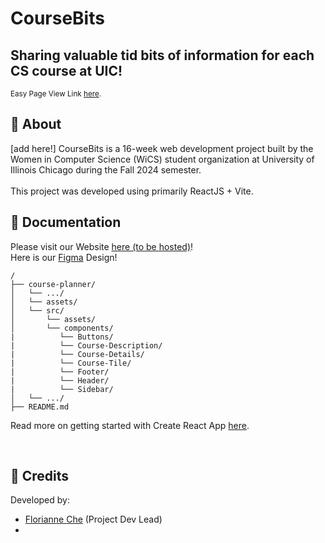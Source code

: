 # CourseBits
## Sharing valuable tid bits of information for each CS course at UIC!
<sup> Easy Page View Link <a href="" target="_blank">here</a>.

## 🚀 About
[add here!] CourseBits is a 16-week web development project built by the Women in Computer Science (WiCS) student organization at University of Illinois Chicago during the Fall 2024 semester. 
<br> <br>
This project was developed using primarily ReactJS + Vite.


## 📜 Documentation
Please visit our Website [here (to be hosted)]()! <br>
Here is our [Figma](https://www.figma.com/proto/mMBLOxEeMcFye2e8yswceG/UIC-Course-Planner?node-id=113-352&starting-point-node-id=113%3A352&t=7QKhxvD1vbSqmkPd-1) Design!
```
/
├── course-planner/
│   └── .../
│   └── assets/
│   └── src/
│       └── assets/
│       └── components/
|          └── Buttons/
|          └── Course-Description/
|          └── Course-Details/
|          └── Course-Tile/
|          └── Footer/
|          └── Header/
|          └── Sidebar/
│   └── .../
├── README.md
```
Read more on getting started with Create React App [here](./museum-gallery/README.md). <br>

<br>

## 🔔 Credits
Developed by: 

- [Florianne Che](https://github.com/cheetodustflori) (Project Dev Lead)
- 

<br> <br> <br>
